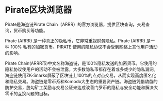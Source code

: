 # Pirate区块浏览器

Pirate是海盗链Pirate Chain（ARRR）的官方浏览器，提供区块查询，交易查询，货币购买等功能。

Pirate (ARRR) 是一种真正的隐私币，它非常重视财务隐私。Pirate (ARRR) 是一种 100% 私有的加密货币。PIRATE 使用的隐私协议不会受到网络上其他用户活动的影响。

Pirate Chain(ARRR币)中文名称海盗链，是100%隐私发送的加密货币。它使用的隐私协议使用户的活动不会被泄露。大多数隐私币都存在着或多或少的隐私漏洞。海盗链使用ZK-Snarks屏蔽了区块链上100%的点对点交易，从而实现高度匿名化和隐私交易。海盗链是零币系和Komodo大生态的重要资产链。海盗链凭借幼苗的防护交易，脱勾矿工奖励与交易公证来达成改善门罗币的隐私与安全功能和解决大零币的互换问题的目标。
